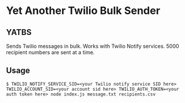 # Yet Another Twilio Bulk Sender
## YATBS

Sends Twilio messages in bulk.
Works with Twilio Notify services.
5000 recipient numbers are sent at a time.

## Usage
`$ TWILIO_NOTIFY_SERVICE_SID=<your Twilio notify service SID here> TWILIO_ACCOUNT_SID=<your account sid here> TWILIO_AUTH_TOKEN=<your auth token here> node index.js message.txt recipients.csv`
